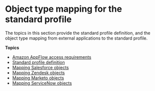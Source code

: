 # Object type mapping for the standard profile<a name="object-type-mapping-standard-profile"></a>

The topics in this section provide the standard profile definition, and the object type mapping from external applications to the standard profile\.

**Topics**
+ [Amazon AppFlow access requirements](appflow-access-requirements.md)
+ [Standard profile definition](standard-profile-definition.md)
+ [Mapping Salesforce objects](mapping-salesforce-objects.md)
+ [Mapping Zendesk objects](mapping-zendesk-objects.md)
+ [Mapping Marketo objects](mapping-marketo-objects.md)
+ [Mapping ServiceNow objects](mapping-servicenow-objects.md)